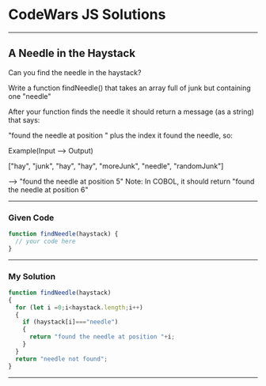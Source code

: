 # CodeWars JS Solutions

---

## A Needle in the Haystack

Can you find the needle in the haystack?

Write a function findNeedle() that takes an array full of junk but containing one "needle"

After your function finds the needle it should return a message (as a string) that says:

"found the needle at position " plus the index it found the needle, so:

Example(Input --> Output)

["hay", "junk", "hay", "hay", "moreJunk", "needle", "randomJunk"] 

--> "found the needle at position 5" 
Note: In COBOL, it should return "found the needle at position 6"

---

### Given Code


```js
function findNeedle(haystack) {
  // your code here
}
```

---

### My Solution 


```js
function findNeedle(haystack) 
{
  for (let i =0;i<haystack.length;i++)
  {
    if (haystack[i]==="needle")
    {
      return "found the needle at position "+i;
    }  
  }
  return "needle not found";
}
```


---

